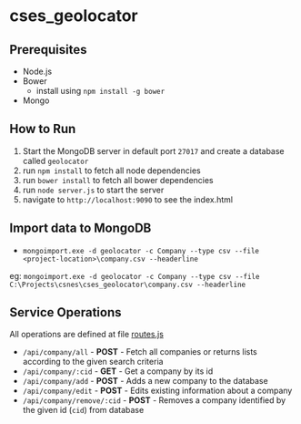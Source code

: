 # cses_geolocator

## Prerequisites
 * Node.js
 * Bower
   * install using `npm install -g bower`
 * Mongo

## How to Run
 1. Start the MongoDB server in default port `27017` and create a database called `geolocator`
 1. run `npm install` to fetch all node dependencies
 2. run `bower install` to fetch all bower dependencies
 3. run `node server.js` to start the server
 4. navigate to `http://localhost:9090` to see the index.html

## Import data to MongoDB
 * `mongoimport.exe -d geolocator -c Company --type csv --file <project-location>\company.csv --headerline`
 
 eg: `mongoimport.exe -d geolocator -c Company --type csv --file C:\Projects\csnes\cses_geolocator\company.csv --headerline`

## Service Operations
  All operations are defined at file [routes.js](app/routes.js)

 * `/api/company/all` - __POST__ - Fetch all companies or returns lists according to the given search criteria
 * `/api/company/:cid` - __GET__ - Get a company by its id
 * `/api/company/add` - __POST__ - Adds a new company to the database
 * `/api/company/edit` - __POST__ - Edits existing information about a company
 * `/api/company/remove/:cid` - __POST__ - Removes a company identified by the given id (`cid`) from database
